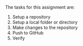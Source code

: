 The tasks for this assignment are:
1. Setup a repository
2. Setup a local folder or directory
3. Make changes to the repository
4. Push to GitHub
5. Verify
